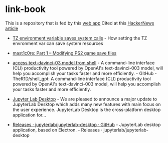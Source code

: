 # link-book
This is a repository that is fed by this [web app](https://link-book.vercel.app/?expanded=true) Cited at this [HackerNews article](https://news.ycombinator.com/item?id=34761563)
- [TZ environment variable saves system calls](https://blog.packagecloud.io/set-environment-variable-save-thousands-of-system-calls/) - How setting the TZ envronment var can save system resources
- [mast1c0re: Part 1 – Modifying PS2 game save files](https://mccaulay.co.uk/mast1c0re-part-1-modifying-ps2-game-save-files/)

- [access text-davinci-03 model from shell](https://github.com/TheR1D/shell_gpt) - A command-line interface (CLI) productivity tool powered by OpenAI's text-davinci-003 model, will help you accomplish your tasks faster and more efficiently. - GitHub - TheR1D/shell_gpt: A command-line interface (CLI) productivity tool powered by OpenAI's text-davinci-003 model, will help you accomplish your tasks faster and more efficiently.
- [Jupyter Lab Desktop](https://blog.jupyter.org/introducing-the-new-jupyterlab-desktop-bca1982bdb23) - We are pleased to announce a major update to JupyterLab Desktop which adds many new features with main focus on the user experience. JupyterLab Desktop is the cross-platform desktop application for…
- [Releases · jupyterlab/jupyterlab-desktop · GitHub](https://github.com/jupyterlab/jupyterlab-desktop/releases) - JupyterLab desktop application, based on Electron. - Releases · jupyterlab/jupyterlab-desktop
